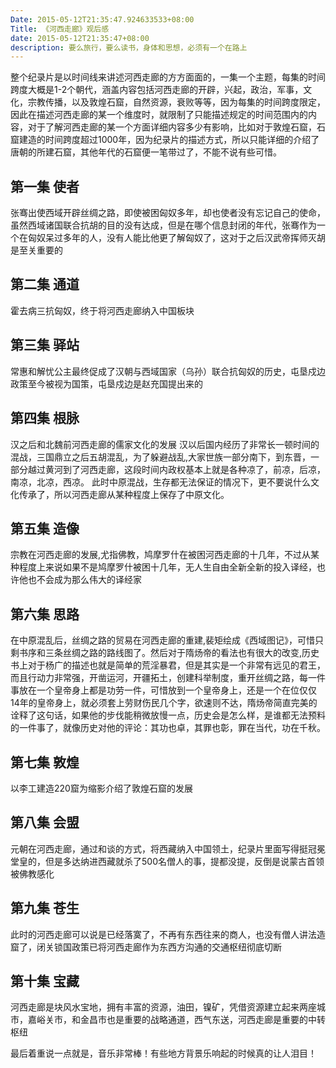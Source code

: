 ```yaml
---
Date: 2015-05-12T21:35:47.924633533+08:00
Title: 《河西走廊》观后感
date: 2015-05-12T21:35:47+08:00
description: 要么旅行，要么读书，身体和思想，必须有一个在路上
---
```


整个纪录片是以时间线来讲述河西走廊的方方面面的，一集一个主题，每集的时间跨度大概是1-2个朝代，涵盖内容包括河西走廊的开辟，兴起，政治，军事，文化，宗教传播，以及敦煌石窟，自然资源，衰败等等，因为每集的时间跨度限定，因此在描述河西走廊的某一个维度时，就限制了只能描述规定的时间范围内的内容，对于了解河西走廊的某一个方面详细内容多少有影响，比如对于敦煌石窟，石窟建造的时间跨度超过1000年，因为纪录片的描述方式，所以只能详细的介绍了唐朝的所建石窟，其他年代的石窟便一笔带过了，不能不说有些可惜。
## 第一集 使者
张骞出使西域开辟丝绸之路，即使被困匈奴多年，却也使者没有忘记自己的使命，虽然西域诸国联合抗胡的目的没有达成，但是在哪个信息封闭的年代，张骞作为一个在匈奴呆过多年的人，没有人能比他更了解匈奴了，这对于之后汉武帝挥师灭胡是至关重要的
## 第二集 通道
霍去病三抗匈奴，终于将河西走廊纳入中国板块
## 第三集 驿站
常惠和解忧公主最终促成了汉朝与西域国家（乌孙）联合抗匈奴的历史，屯垦戍边政策至今被视为国策，屯垦戍边是赵充国提出来的
## 第四集 根脉
汉之后和北魏前河西走廊的儒家文化的发展
汉以后国内经历了非常长一顿时间的混战，三国鼎立之后五胡混乱，为了躲避战乱,大家世族一部分南下，到东晋，一部分越过黄河到了河西走廊，这段时间内政权基本上就是各种凉了，前凉，后凉，南凉，北凉，西凉。 
此时中原混战，生存都无法保证的情况下，更不要说什么文化传承了，所以河西走廊从某种程度上保存了中原文化。

## 第五集 造像
宗教在河西走廊的发展,尤指佛教，鸠摩罗什在被困河西走廊的十几年，不过从某种程度上来说如果不是鸠摩罗什被困十几年，无人生自由全新全新的投入译经，也许他也不会成为那么伟大的译经家

## 第六集 思路
在中原混乱后，丝绸之路的贸易在河西走廊的重建,裴矩绘成《西域图记》，可惜只剩书序和三条丝绸之路的路线图了。然后对于隋炀帝的看法也有很大的改变,历史书上对于杨广的描述也就是简单的荒淫暴君，但是其实是一个非常有远见的君王，而且行动力非常强，开凿运河，开疆拓土，创建科举制度，重开丝绸之路，每一件事放在一个皇帝身上都是功劳一件，可惜放到一个皇帝身上，还是一个在位仅仅14年的皇帝身上，就必须套上劳财伤民几个字，欲速则不达，隋炀帝简直完美的诠释了这句话，如果他的步伐能稍微放慢一点，历史会是怎么样，是谁都无法预料的一件事了，就像历史对他的评论：其功也卓，其罪也彰，罪在当代，功在千秋。

## 第七集 敦煌
以李工建造220窟为缩影介绍了敦煌石窟的发展

## 第八集 会盟
元朝在河西走廊，通过和谈的方式，将西藏纳入中国领土，纪录片里面写得挺冠冕堂皇的，但是多达纳进西藏就杀了500名僧人的事，提都没提，反倒是说蒙古首领被佛教感化

## 第九集 苍生
此时的河西走廊可以说是已经落寞了，不再有东西往来的商人，也没有僧人讲法造窟了，闭关锁国政策已将河西走廊作为东西方沟通的交通枢纽彻底切断

## 第十集 宝藏
河西走廊是块风水宝地，拥有丰富的资源，油田，镍矿，凭借资源建立起来两座城市，嘉峪关市，和金昌市也是重要的战略通道，西气东送，河西走廊是重要的中转枢纽

最后着重说一点就是，音乐非常棒！有些地方背景乐响起的时候真的让人泪目！